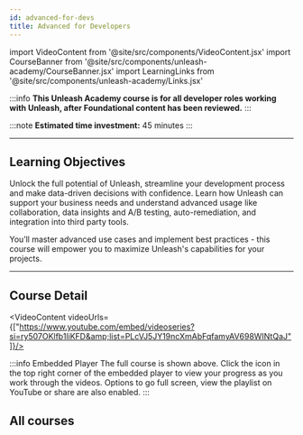 ```yaml
---
id: advanced-for-devs
title: Advanced for Developers
---
```

import VideoContent from '@site/src/components/VideoContent.jsx'
import CourseBanner from '@site/src/components/unleash-academy/CourseBanner.jsx'
import LearningLinks from '@site/src/components/unleash-academy/Links.jsx'

<CourseBanner level='advanced' description='Unlock the full potential of Unleash, streamline your development process and make data-driven decisions with confidence. Learn how Unleash can support your business needs and understand advanced usage like collaboration, data insights and A/B testing, auto-remediation, and integration into third party tools.'/>

:::info
**This Unleash Academy course is for all developer roles working with Unleash, after Foundational content has been reviewed.**
:::

:::note
**Estimated time investment:** 45 minutes
:::

---

## Learning Objectives

Unlock the full potential of Unleash, streamline your development process and make data-driven decisions with confidence. Learn how Unleash can support your business needs and understand advanced usage like collaboration, data insights and A/B testing, auto-remediation, and integration into third party tools.

You’ll master advanced use cases and implement best practices - this course will empower you to maximize Unleash's capabilities for your projects.


---

## Course Detail

<VideoContent videoUrls={["https://www.youtube.com/embed/videoseries?si=ry507OKlfb1liKFD&amp;list=PLcVJ5JY19ncXmAbFqfamyAV698WINtQaJ"]}/>



:::info Embedded Player
The full course is shown above.
Click the icon in the top right corner of the embedded player to view your progress as you work through the videos.
Options to go full screen, view the playlist on YouTube or share are also enabled.
:::

## All courses

<LearningLinks />
